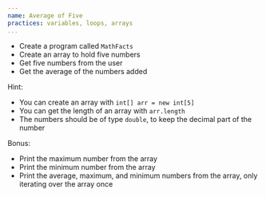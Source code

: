 ```yaml
---
name: Average of Five
practices: variables, loops, arrays
...
```


- Create a program called `MathFacts`
- Create an array to hold five numbers
- Get five numbers from the user
- Get the average of the numbers added

Hint:

- You can create an array with `int[] arr = new int[5]`
- You can get the length of an array with `arr.length`
- The numbers should be of type `double`, to keep the decimal part of the number

Bonus:

- Print the maximum number from the array
- Print the minimum number from the array
- Print the average, maximum, and minimum numbers from the array, only iterating over the array once

